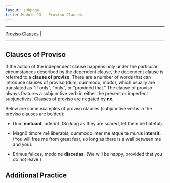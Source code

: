 ```yaml
---
layout: subpage
title: Module 15 - Proviso Clauses
---
```


***

[Proviso Clauses](#proviso-clauses) \|

***

## Clauses of Proviso

If the action of the independent clause happens only under the particular circumstances described by the dependent clause, the dependent clause is referred to a **clause of proviso**. There are a number of words that can introduce clauses of proviso (dum, dummodo, modo), which usually are translated as "if only", "only", or "provided that." The clause of proviso always features a subjunctive verb in either the present or imperfect subjunctives. Clauses of proviso are negated by **ne**.

Below are some examples of proviso clauses (subjunctive verbs in the proviso clauses are bolded):

- Dum **metuant**, oderint. (So long as they are scared, let them be hateful)

- Magnō timore mē liberabis, dummodo inter me atque te murus **intersit**. (You will free me from great fear, so long as there is a wall between me and you).

- Erimus felices, modo ne **discedas**. (We will be happy, provided that you do not leave.)

## Additional Practice
